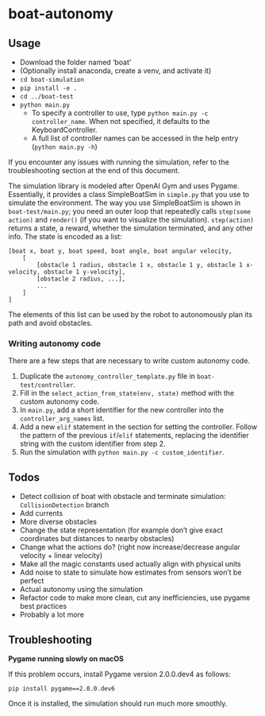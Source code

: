 # boat-autonomy

## Usage

- Download the folder named ‘boat’
- (Optionally install anaconda, create a venv, and activate it)
- `cd boat-simulation`
- `pip install -e .`
- `cd ../boat-test`
- `python main.py`
  - To specify a controller to use, type `python main.py -c controller_name`. When not specified, it defaults to the KeyboardController.
  - A full list of controller names can be accessed in the help entry (`python main.py -h`)

If you encounter any issues with running the simulation, refer to the troubleshooting section at the end of this document.

The simulation library is modeled after OpenAI Gym and uses Pygame. Essentially, it provides a class SimpleBoatSim in `simple.py` that you use to simulate the environment. The way you use SimpleBoatSim is shown in `boat-test/main.py`; you need an outer loop that repeatedly calls `step(some action)` and `render()` (if you want to visualize the simulation). `step(action)` returns a state, a reward, whether the simulation terminated, and any other info. The state is encoded as a list:

```
[boat x, boat y, boat speed, boat angle, boat angular velocity,
    [
        [obstacle 1 radius, obstacle 1 x, obstacle 1 y, obstacle 1 x-velocity, obstacle 1 y-velocity],
        [obstacle 2 radius, ...],
        ...
    ]
]
```

The elements of this list can be used by the robot to autonomously plan its path and avoid obstacles.

### Writing autonomy code

There are a few steps that are necessary to write custom autonomy code.

1. Duplicate the `autonomy_controller_template.py` file in `boat-test/controller`.
2. Fill in the `select_action_from_state(env, state)` method with the custom autonomy code.
3. In `main.py`, add a short identifier for the new controller into the `controller_arg_names` list.
4. Add a new `elif` statement in the section for setting the controller. Follow the pattern of the previous `if`/`elif` statements, replacing the identifier string with the custom identifier from step 2.
5. Run the simulation with `python main.py -c custom_identifier`.

## Todos

- Detect collision of boat with obstacle and terminate simulation: `CollisionDetection` branch
- Add currents
- More diverse obstacles
- Change the state representation (for example don’t give exact coordinates but distances to nearby obstacles)
- Change what the actions do? (right now increase/decrease angular velocity + linear velocity)
- Make all the magic constants used actually align with physical units
- Add noise to state to simulate how estimates from sensors won’t be perfect
- Actual autonomy using the simulation
- Refactor code to make more clean, cut any inefficiencies, use pygame best practices
- Probably a lot more

## Troubleshooting

**Pygame running slowly on macOS**

If this problem occurs, install Pygame version 2.0.0.dev4 as follows:

`pip install pygame==2.0.0.dev6`

Once it is installed, the simulation should run much more smoothly.
